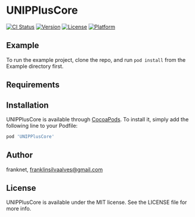 # UNIPPlusCore

[![CI Status](https://img.shields.io/travis/franknet/UNIPPlusCore.svg?style=flat)](https://travis-ci.org/franknet/UNIPPlusCore)
[![Version](https://img.shields.io/cocoapods/v/UNIPPlusCore.svg?style=flat)](https://cocoapods.org/pods/UNIPPlusCore)
[![License](https://img.shields.io/cocoapods/l/UNIPPlusCore.svg?style=flat)](https://cocoapods.org/pods/UNIPPlusCore)
[![Platform](https://img.shields.io/cocoapods/p/UNIPPlusCore.svg?style=flat)](https://cocoapods.org/pods/UNIPPlusCore)

## Example

To run the example project, clone the repo, and run `pod install` from the Example directory first.

## Requirements

## Installation

UNIPPlusCore is available through [CocoaPods](https://cocoapods.org). To install
it, simply add the following line to your Podfile:

```ruby
pod 'UNIPPlusCore'
```

## Author

franknet, franklinsilvaalves@gmail.com

## License

UNIPPlusCore is available under the MIT license. See the LICENSE file for more info.
